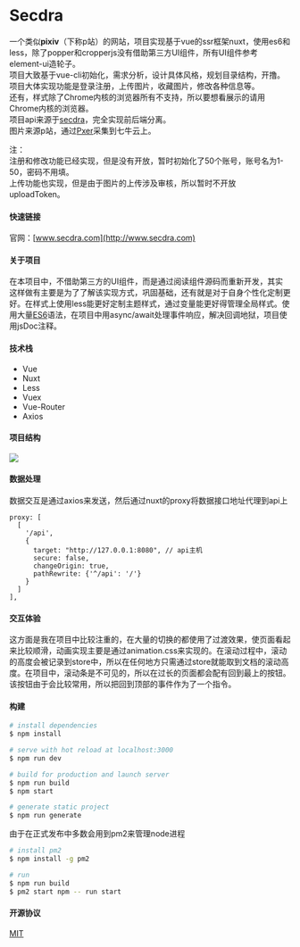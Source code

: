 # Secdra
一个类似**pixiv**（下称p站）的网站，项目实现基于vue的ssr框架nuxt，使用es6和less，除了popper和cropperjs没有借助第三方UI组件，所有UI组件参考element-ui造轮子。  
项目大致基于vue-cli初始化，需求分析，设计具体风格，规划目录结构，开撸。  
项目大体实现功能是登录注册，上传图片，收藏图片，修改各种信息等。  
还有，样式除了Chrome内核的浏览器所有不支持，所以要想看展示的请用Chrome内核的浏览器。  
项目api来源于[secdra](https://github.com/JunJieFu/secdra)，完全实现前后端分离。  
图片来源p站，通过[Pxer](https://github.com/FoXZilla/Pxer)采集到七牛云上。  

注：  
注册和修改功能已经实现，但是没有开放，暂时初始化了50个账号，账号名为1-50，密码不用填。  
上传功能也实现，但是由于图片的上传涉及审核，所以暂时不开放uploadToken。  
#### 快速链接
官网：[www.secdra.com](http://www.secdra.com)

#### 关于项目
在本项目中，不借助第三方的UI组件，而是通过阅读组件源码而重新开发，其实这样做有主要是为了了解该实现方式，巩固基础，还有就是对于自身个性化定制更好。在样式上使用less能更好定制主题样式，通过变量能更好得管理全局样式。使用大量[ES6](http://es6.ruanyifeng.com/)语法，在项目中用async/await处理事件响应，解决回调地狱，项目使用jsDoc注释。

#### 技术栈
 - Vue
 - Nuxt
 - Less
 - Vuex
 - Vue-Router
 - Axios

#### 项目结构
![](https://github.com/JunJieFu/static-image/blob/master/secdra-web/catalog.png)

#### 数据处理
数据交互是通过axios来发送，然后通过nuxt的proxy将数据接口地址代理到api上

    proxy: [  
      [  
        '/api',  
        {  
          target: "http://127.0.0.1:8080", // api主机  
		  secure: false,  
          changeOrigin: true,  
          pathRewrite: {'^/api': '/'}  
        }  
      ]  
    ],

#### 交互体验
这方面是我在项目中比较注重的，在大量的切换的都使用了过渡效果，使页面看起来比较顺滑，动画实现主要是通过animation.css来实现的。在滚动过程中，滚动的高度会被记录到store中，所以在任何地方只需通过store就能取到文档的滚动高度。在项目中，滚动条是不可见的，所以在过长的页面都会配有回到最上的按钮。该按钮由于会比较常用，所以把回到顶部的事件作为了一个指令。

#### 构建
``` bash
# install dependencies
$ npm install

# serve with hot reload at localhost:3000
$ npm run dev

# build for production and launch server
$ npm run build
$ npm start

# generate static project
$ npm run generate
```
由于在正式发布中多数会用到pm2来管理node进程
``` bash
# install pm2
$ npm install -g pm2

# run 
$ npm run build
$ pm2 start npm -- run start
```

#### 开源协议
[MIT](https://opensource.org/licenses/MIT)
